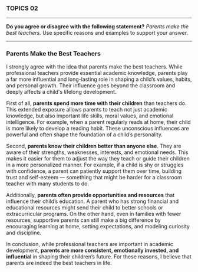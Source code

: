 
### TOPICS 02
---

**Do you agree or disagree with the following statement?**
*Parents make the best teachers.*
Use specific reasons and examples to support your answer.

---

### Parents Make the Best Teachers

I strongly agree with the idea that parents make the best teachers. While professional teachers provide essential academic knowledge, parents play a far more influential and long-lasting role in shaping a child’s values, habits, and personal growth. Their influence goes beyond the classroom and deeply affects a child's lifelong development.

First of all, **parents spend more time with their children** than teachers do. This extended exposure allows parents to teach not just academic knowledge, but also important life skills, moral values, and emotional intelligence. For example, when a parent regularly reads at home, their child is more likely to develop a reading habit. These unconscious influences are powerful and often shape the foundation of a child’s personality.

Second, **parents know their children better than anyone else**. They are aware of their strengths, weaknesses, interests, and emotional needs. This makes it easier for them to adjust the way they teach or guide their children in a more personalized manner. For example, if a child is shy or struggles with confidence, a parent can patiently support them over time, building trust and self-esteem — something that might be harder for a classroom teacher with many students to do.

Additionally, **parents often provide opportunities and resources** that influence their child’s education. A parent who has strong financial and educational resources might send their child to better schools or extracurricular programs. On the other hand, even in families with fewer resources, supportive parents can still make a big difference by encouraging learning at home, setting expectations, and modeling curiosity and discipline.

In conclusion, while professional teachers are important in academic development, **parents are more consistent, emotionally invested, and influential** in shaping their children’s future. For these reasons, I believe that parents are indeed the best teachers in life.


